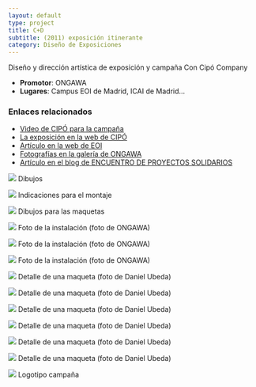 ```yaml
---
layout: default
type: project
title: C+D
subtitle: (2011) exposición itinerante
category: Diseño de Exposiciones
---
```

Diseño y dirección artística de exposición y campaña
Con Cipó Company

- **Promotor**: ONGAWA
- **Lugares**: Campus EOI de Madrid, ICAI de Madrid…

### Enlaces relacionados

- [Video de CIPÓ para la campaña](http://www.youtube.com/watch?v=e0i95uQTEqY)
- [La exposición en la web de CIPÓ](http://cipocompany.com/portfolios/compromiso-desarrollo/)
- [Artículo en la web de EOI](http://www.eoi.es/portal/guest/evento/1942/exposicion-compromiso-y-desarrollo)
- [Fotografías en la galería de ONGAWA](http://www.flickr.com/photos/isfapd/6217260086/)
- [Artículo en el blog de ENCUENTRO DE PROYECTOS SOLIDARIOS](http://encuentroproyectossolidarios.wordpress.com/2011/11/04/muestra-del-programa-compromiso-y-desarrollo-de-ongawa-ingenieria-pra-el-desarrollo-en-el-encuentro-de-proyectos-solidarios/)


![](01.jpg)
Dibujos

![](02.jpg)
Indicaciones para el montaje

![](03.jpg)
Dibujos para las maquetas

![](04.jpg)
Foto de la instalación (foto de ONGAWA)

![](05.jpg)
Foto de la instalación (foto de ONGAWA)

![](06.jpg)
Foto de la instalación (foto de ONGAWA)

![](07.jpg)
Detalle de una maqueta (foto de Daniel Ubeda)

![](08.jpg)
Detalle de una maqueta (foto de Daniel Ubeda)

![](09.jpg)
Detalle de una maqueta (foto de Daniel Ubeda)

![](10.jpg)
Detalle de una maqueta (foto de Daniel Ubeda)

![](11.jpg)
Detalle de una maqueta (foto de Daniel Ubeda)

![](12.jpg)
Detalle de una maqueta (foto de Daniel Ubeda)

![](13.jpg)
Logotipo campaña
